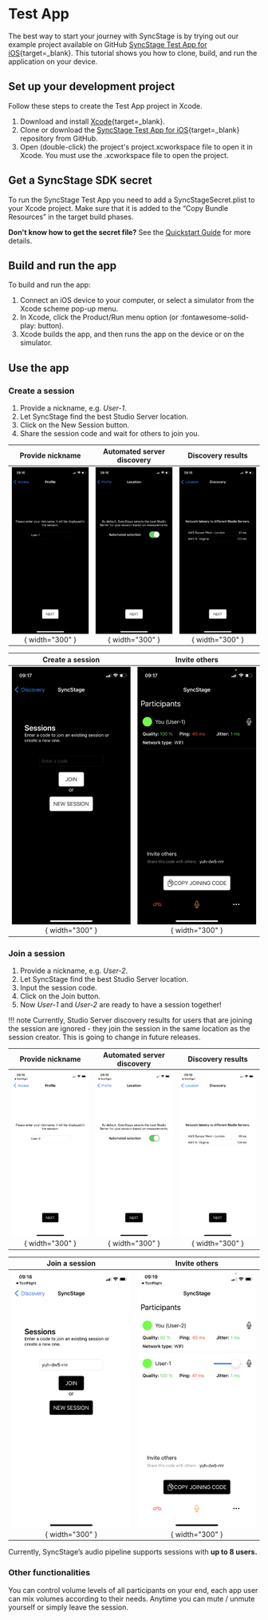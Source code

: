 # Test App

The best way to start your journey with SyncStage is by trying out our example project available on GitHub [SyncStage Test App for iOS](https://github.com/opensesamemedia/syncstage-test-app-ios){target=_blank}.
This tutorial shows you how to clone, build, and run the application on your device.

## Set up your development project

Follow these steps to create the Test App project in Xcode.

1. Download and install [Xcode](https://developer.apple.com/xcode/){target=_blank}.
2. Clone or download the [SyncStage Test App for iOS](https://github.com/opensesamemedia/syncstage-test-app-ios){target=_blank} repository from GitHub.
3. Open (double-click) the project's project.xcworkspace file to open it in Xcode. You must use the .xcworkspace file to open the project.
 

## Get a SyncStage SDK secret
To run the SyncStage Test App you need to add a SyncStageSecret.plist to your Xcode project. Make sure that it is added to the “Copy Bundle Resources” in the target build phases.

**Don't know how to get the secret file?** See the [Quickstart Guide](quickstart.md) for more details.


## Build and run the app
To build and run the app:

1. Connect an iOS device to your computer, or select a simulator from the Xcode scheme pop-up menu.
2. In Xcode, click the Product/Run menu option (or :fontawesome-solid-play: button).
3. Xcode builds the app, and then runs the app on the device or on the simulator.


## Use the app

### Create a session  
1. Provide a nickname, e.g. *User-1*.
2. Let SyncStage find the best Studio Server location.
3. Click on the New Session button.
4. Share the session code and wait for others to join you.


| Provide nickname  | Automated server discovery | Discovery results |
:-------------------------:|:-------------------------:|:-------------------------:
![alt Enter your name](../assets/ios/profile.png){ width="300" }  |  ![alt Automated server discovery](../assets/ios/automated_selection.png){ width="300" } |  ![alt Discovery results](../assets/ios/discovery_results.png){ width="300" }

| Create a session | Invite others |
:-------------------------:|:-------------------------:
![alt Create a session](../assets/ios/create_session.png){ width="300" }  | ![alt Invite others](../assets/ios/session_1_user.png){ width="300" } 



### Join a session
1. Provide a nickname, e.g. *User-2*.
2. Let SyncStage find the best Studio Server location.
3. Input the session code.
4. Click on the Join button.
5. Now *User-1* and *User-2* are ready to have a session together!

!!! note
    Currently, Studio Server discovery results for users that are joining the session are ignored - they join the session in the same location as the session creator. This is going to change in future releases.


| Provide nickname  | Automated server discovery | Discovery results |
:-------------------------:|:-------------------------:|:-------------------------:
![alt Enter your name](../assets/ios/user_2_profile.png){ width="300" }  |  ![alt Automated server discovery](../assets/ios/user_2_automated_selection.png){ width="300" } |  ![alt Discovery results](../assets/ios/user_2_discovery_results.png){ width="300" }

| Join a session | Invite others |
:-------------------------:|:-------------------------:
![alt Join a session](../assets/ios/join_session.png){ width="300" }  | ![alt Invite others](../assets/ios/user_2_joined.png){ width="300" } 


Currently, SyncStage’s audio pipeline supports sessions with **up to 8 users.**

### Other functionalities

You can control volume levels of all participants on your end, each app user can mix volumes according to their needs. Anytime you can mute / unmute yourself or simply leave the session.
